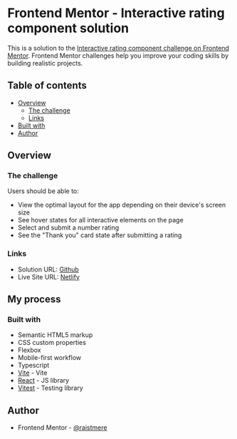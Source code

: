 # Frontend Mentor - Interactive rating component solution

This is a solution to the [Interactive rating component challenge on Frontend Mentor](https://www.frontendmentor.io/challenges/interactive-rating-component-koxpeBUmI). Frontend Mentor challenges help you improve your coding skills by building realistic projects. 

## Table of contents

- [Overview](#overview)
  - [The challenge](#the-challenge)
  - [Links](#links)
- [Built with](#built-with)
- [Author](#author)

## Overview

### The challenge

Users should be able to:

- View the optimal layout for the app depending on their device's screen size
- See hover states for all interactive elements on the page
- Select and submit a number rating
- See the "Thank you" card state after submitting a rating

### Links

- Solution URL: [Github](https://github.com/raistmere/challenge-interactive-rating-component)
- Live Site URL: [Netlify](https://raistmere-interactive-rating.netlify.app/)

## My process

### Built with

- Semantic HTML5 markup
- CSS custom properties
- Flexbox
- Mobile-first workflow
- Typescript
- [Vite](https://vitejs.dev/) - Vite
- [React](https://reactjs.org/) - JS library
- [Vitest](https://vitest.dev/) - Testing library

## Author
- Frontend Mentor - [@raistmere](https://www.frontendmentor.io/profile/raistmere)
